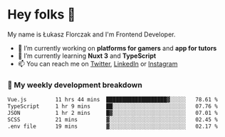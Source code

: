 # Hey folks 👋

My name is Łukasz Florczak and I'm Frontend Developer. 

- 🔭 I’m currently working on **platforms for gamers** and **app for tutors**
- 🌱 I’m currently learning **Nuxt 3** and **TypeScript**
- 📫 You can reach me on [Twitter](https://twitter.com/lukaszflorczak), [LinkedIn](https://pl.linkedin.com/in/lukasz-florczak) or [Instagram](https://instagram.com/lukaszflorczak)


### 🧮 My weekly development breakdown

<!--START_SECTION:waka-->

```txt
Vue.js         11 hrs 44 mins  ███████████████████▓░░░░░   78.61 %
TypeScript     1 hr 9 mins     ██░░░░░░░░░░░░░░░░░░░░░░░   07.76 %
JSON           1 hr 2 mins     █▓░░░░░░░░░░░░░░░░░░░░░░░   07.01 %
SCSS           21 mins         ▓░░░░░░░░░░░░░░░░░░░░░░░░   02.45 %
.env file      19 mins         ▓░░░░░░░░░░░░░░░░░░░░░░░░   02.17 %
```

<!--END_SECTION:waka-->

<!--
**lukaszflorczak/lukaszflorczak** is a ✨ _special_ ✨ repository because its `README.md` (this file) appears on your GitHub profile.

Here are some ideas to get you started:

- 🔭 I’m currently working on ...
- 🌱 I’m currently learning ...
- 👯 I’m looking to collaborate on ...
- 🤔 I’m looking for help with ...
- 💬 Ask me about ...
- 📫 How to reach me: ...
- 😄 Pronouns: ...
- ⚡ Fun fact: ...
-->
